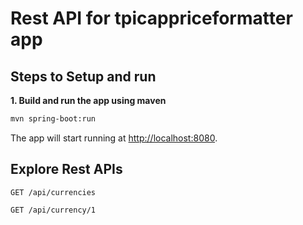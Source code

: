 # Rest API for tpicappriceformatter app

## Steps to Setup and run

**1. Build and run the app using maven**

```bash
mvn spring-boot:run
```

The app will start running at <http://localhost:8080>.

## Explore Rest APIs

    GET /api/currencies
	
	GET /api/currency/1
	
